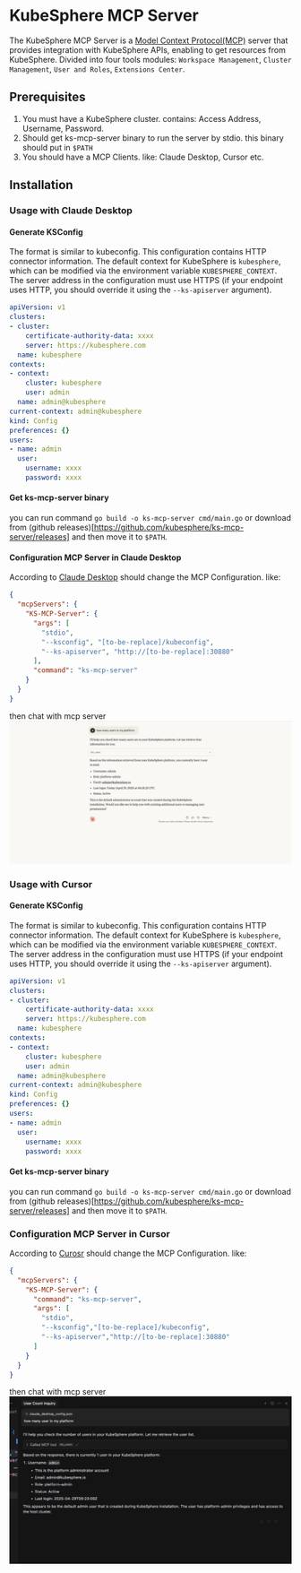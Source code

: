 # KubeSphere MCP Server
The KubeSphere MCP Server is a [Model Context Protocol(MCP)](https://modelcontextprotocol.io/introduction) server that provides integration with KubeSphere APIs, enabling to get resources from KubeSphere. Divided into four tools modules: `Workspace Management`, `Cluster Management`, `User and Roles`, `Extensions Center`.

## Prerequisites
1. You must have a KubeSphere cluster. contains: Access Address, Username, Password.
2. Should get ks-mcp-server binary to run the server by stdio. this binary should put in `$PATH`
3. You should have a MCP Clients. like: Claude Desktop, Cursor etc. 

## Installation
### Usage with Claude Desktop
#### Generate KSConfig
The format is similar to kubeconfig. This configuration contains HTTP connector information. The default context for KubeSphere is `kubesphere`, which can be modified via the environment variable `KUBESPHERE_CONTEXT`. The server address in the configuration must use HTTPS (if your endpoint uses HTTP, you should override it using the `--ks-apiserver` argument).
```yaml
apiVersion: v1
clusters:
- cluster:
    certificate-authority-data: xxxx
    server: https://kubesphere.com
  name: kubesphere
contexts:
- context:
    cluster: kubesphere
    user: admin
  name: admin@kubesphere
current-context: admin@kubesphere
kind: Config
preferences: {}
users:
- name: admin
  user:
    username: xxxx
    password: xxxx
```
#### Get ks-mcp-server binary
you can run command `go build -o ks-mcp-server cmd/main.go` or download from (github releases)[https://github.com/kubesphere/ks-mcp-server/releases]
and then move it to `$PATH`.

#### Configuration MCP Server in Claude Desktop
According to [Claude Desktop](https://modelcontextprotocol.io/quickstart/user)
should change the MCP Configuration. like:
```json
{
  "mcpServers": {
    "KS-MCP-Server": {
      "args": [
        "stdio",
        "--ksconfig", "[to-be-replace]/kubeconfig",
        "--ks-apiserver", "http://[to-be-replace]:30880"
      ],
      "command": "ks-mcp-server"
    }
  }
}
```
then chat with mcp server
![claude desktop result](statics/claude-desktop.png)

### Usage with Cursor
#### Generate KSConfig
The format is similar to kubeconfig. This configuration contains HTTP connector information. The default context for KubeSphere is `kubesphere`, which can be modified via the environment variable `KUBESPHERE_CONTEXT`. The server address in the configuration must use HTTPS (if your endpoint uses HTTP, you should override it using the `--ks-apiserver` argument).
```yaml
apiVersion: v1
clusters:
- cluster:
    certificate-authority-data: xxxx
    server: https://kubesphere.com
  name: kubesphere
contexts:
- context:
    cluster: kubesphere
    user: admin
  name: admin@kubesphere
current-context: admin@kubesphere
kind: Config
preferences: {}
users:
- name: admin
  user:
    username: xxxx
    password: xxxx
```
#### Get ks-mcp-server binary
you can run command `go build -o ks-mcp-server cmd/main.go` or download from (github releases)[https://github.com/kubesphere/ks-mcp-server/releases]
and then move it to `$PATH`.

### Configuration MCP Server in Cursor
According to [Curosr](https://docs.cursor.com/context/model-context-protocol)
should change the MCP Configuration. like:
```json
{
  "mcpServers": {
    "KS-MCP-Server": {
      "command": "ks-mcp-server",
      "args": [
        "stdio",
        "--ksconfig","[to-be-replace]/kubeconfig",
        "--ks-apiserver","http://[to-be-replace]:30880"
      ]
    }
  }
}
```
then chat with mcp server
![cursor result](statics/cursor.png)
